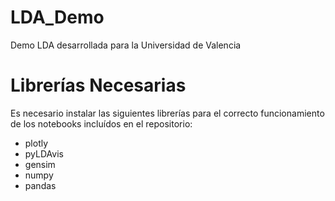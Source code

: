 # LDA_Demo
Demo LDA desarrollada para la Universidad de Valencia


# Librerías Necesarias

Es necesario instalar las siguientes librerías para el correcto funcionamiento de los notebooks incluídos en el repositorio:

- plotly
- pyLDAvis
- gensim
- numpy
- pandas
